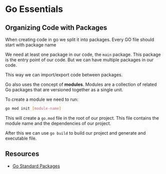 # Go Essentials

## Organizing Code with Packages

When creating code in go we split it into packages. Every GO file should start with package name

We need at least one package in our code, the `main` package. This package is the entry point of our code. But we can have multiple packages in our code.

This way we can import/export code between packages.

Go also uses the concept of **modules**. Modules are a collection of related Go packages that are versioned together as a single unit.

To create a module we need to run:

```bash
go mod init [module-name]
```

This will create a `go.mod` file in the root of our project. This file contains the module name and the dependencies of our project.

After this we can use `go build` to build our project and generate and executable file.

## Resources

- [Go Standard Packages](https://pkg.go.dev/std)
